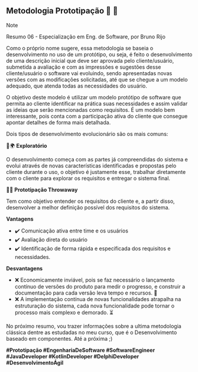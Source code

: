 ## Metodologia Prototipação 📙 🧪
>[!NOTE]
>Resumo 06 - Especialização em Eng. de Software, por Bruno Rijo

Como o próprio nome sugere, essa metodologia se baseia o desenvolvimento no uso de um protótipo, ou seja, é feito o desenvolvimento de uma descrição inicial que deve ser aprovada pelo cliente/usuário, submetida a avaliação e com as impressões e sugestões desse cliente/usuário o software vai evoluindo, sendo apresentadas novas versões com as modificações solicitadas, até que se chegue a um modelo adequado, que atenda todas as necessidades do usuário.

O objetivo deste modelo é utilizar um modelo protótipo de software que permita ao cliente identificar na prática suas necessidades e assim validar as ideias que serão mencionadas como requisitos. É um modelo bem interessante, pois conta com a participação ativa do cliente que consegue apontar detalhes de forma mais detalhada.

Dois tipos de desenvolvimento evolucionário são os mais comuns:

🚀🌍 **Exploratório**

O desenvolvimento começa com as partes já compreendidas do sistema e evolui através de novas características identificadas e propostas pelo cliente durante o uso, o objetivo é justamente esse, trabalhar diretamente com o cliente para explorar os requisitos e entregar o sistema final.

🚀🔄 **Prototipação Throwaway** 

Tem como objetivo entender os requisitos do cliente e, a partir disso, desenvolver a melhor definição possível dos requisitos do sistema.

**Vantagens**

- ✔️ Comunicação ativa entre time e os usuários
- ✔️ Avaliação direta do usuário
- ✔️ Identificação de forma rápida e especificada dos requisitos e necessidades.

**Desvantagens**

- ❌ Economicamente inviável, pois se faz necessário o lançamento contínuo de versões do produto para medir o progresso, e construir a documentação para cada versão leva tempo e recursos. 💸 
- ❌ A implementação contínua de novas funcionalidades atrapalha na estruturação do sistema, cada nova funcionalidade pode tornar o processo mais complexo e demorado. ⏳ 

No próximo resumo, vou trazer informações sobre a ultima metodologia clássica dentre as estudadas no meu curso, que é o Desenvolvimento baseado em componentes. 
Até a próxima ;)

**#Prototipação #EngenhariaDeSoftware #SoftwareEngineer #JavaDeveloper #KotlinDeveloper #DelphiDeveloper #DesenvolvimentoÁgil**
